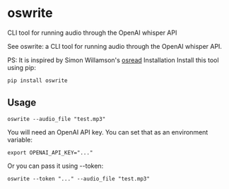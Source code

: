 # oswrite

CLI tool for running audio through the OpenAI whisper API

See oswrite: a CLI tool for running audio through the OpenAI whisper API.

PS: It is inspired by Simon Willamson's [osread](https://github.com/simonw/ospeak)
Installation
Install this tool using pip:

```python
pip install oswrite
```

## Usage

```
oswrite --audio_file "test.mp3"
```

You will need an OpenAI API key. You can set that as an environment variable:

```
export OPENAI_API_KEY="..."
```

Or you can pass it using --token:

```
oswrite --token "..." --audio_file "test.mp3"
```
